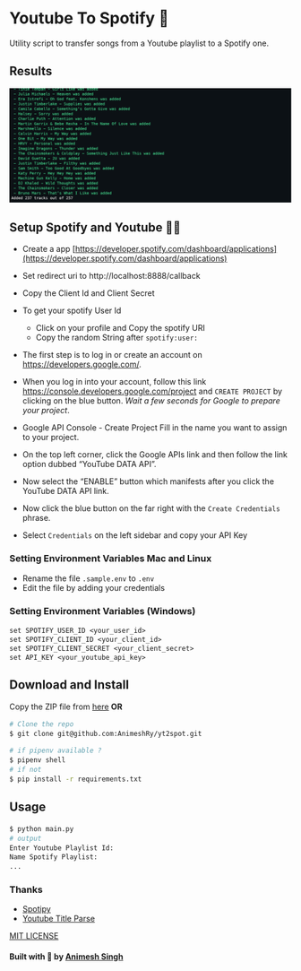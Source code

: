 # Youtube To Spotify 🎵
Utility script to transfer songs from a Youtube playlist to a Spotify one.

## Results
![showcase](showcase.PNG)

## Setup Spotify and Youtube 👨‍🔧

- Create a app [https://developer.spotify.com/dashboard/applications](https://developer.spotify.com/dashboard/applications)
- Set redirect uri to http://localhost:8888/callback
- Copy the Client Id and Client Secret
- To get your spotify User Id
    - Click on your profile and Copy the spotify URI
    - Copy the random String after `spotify:user:`

- The first step is to log in or create an account on https://developers.google.com/.
- When you log in into your account, follow this link https://console.developers.google.com/project and `CREATE PROJECT` by clicking on the blue button.
*Wait a few seconds for Google to prepare your project*.

- Google API Console - Create Project Fill in the name you want to assign to your project.
- On the top left corner, click the Google APIs link and then follow the link option dubbed “YouTube DATA API”.
- Now select the “ENABLE” button which manifests after you click the YouTube DATA API link.
- Now click the blue button on the far right with the `Create Credentials` phrase.
- Select `Credentials` on the left sidebar and copy your API Key

### Setting Environment Variables Mac and Linux

- Rename the file `.sample.env` to `.env`
- Edit the file by adding your credentials

### Setting Environment Variables (Windows)
```
set SPOTIFY_USER_ID <your_user_id>
set SPOTIFY_CLIENT_ID <your_client_id>
set SPOTIFY_CLIENT_SECRET <your_client_secret>
set API_KEY <your_youtube_api_key>
```

## Download and Install

Copy the ZIP file from [here](https://github.com/AnimeshRy/yt2spot/archive/refs/heads/main.zip)
**OR**
```sh
# Clone the repo
$ git clone git@github.com:AnimeshRy/yt2spot.git
```
```sh
# if pipenv available ?
$ pipenv shell
# if not
$ pip install -r requirements.txt
```

## Usage
```sh
$ python main.py
# output
Enter Youtube Playlist Id:
Name Spotify Playlist:
...
```

### Thanks
- [Spotipy](https://github.com/plamere/spotipy)
- [Youtube Title Parse](https://github.com/lttkgp/youtube_title_parse)

[MIT LICENSE](./LICENSE)

#### Built with 💙 by [Animesh Singh](https://www.github.com/AnimeshRy)








